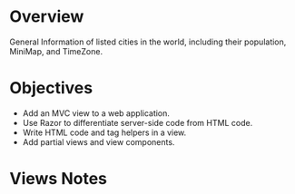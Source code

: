 # Overview

General Information of listed cities in the world, including their population, MiniMap, and TimeZone.

# Objectives
- Add an MVC view to a web application.
- Use Razor to differentiate server-side code from HTML code.
- Write HTML code and tag helpers in a view.
- Add partial views and view components.

# Views Notes

